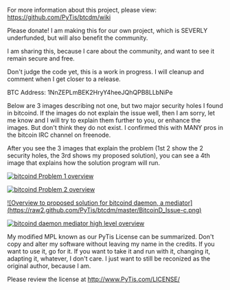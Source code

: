 
For more information about this project, please view: https://github.com/PyTis/btcdm/wiki


Please donate!  I am making this for our own project, which is SEVERLY underfunded, but will also benefit the community.

I am sharing this, because I care about the community, and want to see it remain secure and free.

Don't judge the code yet, this is a work in progress.  I will cleanup and comment when I get closer to a release.

BTC Address: 1NnZEPLmBEK2HryY4heeJQhQPB8LLbNiPe


Below are 3 images describing not one, but two major security holes I found in bitcoind.  If the images do not explain the issue well, then I am sorry, let me know and I will try to explain them further to you, or enhance the images.  But don't think they do not exist.  I confirmed this with MANY pros in the bitcoin IRC channel on freenode.

After you see the 3 images that explain the problem (1st 2 show the 2 security holes, the 3rd shows my proposed solution), you can see a 4th image that explains how the solution program will run.

[![bitcoind Problem 1 overview](https://raw2.github.com/PyTis/btcdm/master/BitcoinD_Issue-a.png)](https://raw2.github.com/PyTis/btcdm/master/BitcoinD_Issue-a.png)

[![bitcoind Problem 2 overview](https://raw2.github.com/PyTis/btcdm/master/BitcoinD_Issue-b.png)](https://raw2.github.com/PyTis/btcdm/master/BitcoinD_Issue-b.png)


[![Overview to proposed solution for bitcoind daemon, a mediator] (https://raw2.github.com/PyTis/btcdm/master/BitcoinD_Issue-c.png)](https://raw2.github.com/PyTis/btcdm/master/BitcoinD_Issue-c.png)


[![bitcoind daemon mediator high level overview](https://raw2.github.com/PyTis/btcdm/master/BitcoinDm.png)](https://raw2.github.com/PyTis/btcdm/master/BitcoinDm.png)

My modified MPL known as our PyTis License can be summarized.  Don't copy and alter my software without leaving my name in the credits.  If you want to use it, go for it.  If you want to take it and run with it, changing it, adapting it, whatever, I don't care.  I just want to still be reconized as the original author, because I am.

Please review the license at http://www.PyTis.com/LICENSE/

